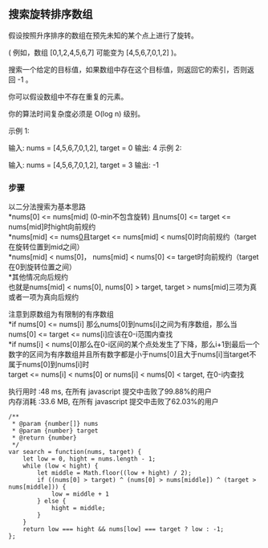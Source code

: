 ## 搜索旋转排序数组

假设按照升序排序的数组在预先未知的某个点上进行了旋转。

( 例如，数组 [0,1,2,4,5,6,7] 可能变为 [4,5,6,7,0,1,2] )。

搜索一个给定的目标值，如果数组中存在这个目标值，则返回它的索引，否则返回 -1 。

你可以假设数组中不存在重复的元素。

你的算法时间复杂度必须是 O(log n) 级别。

示例 1:

输入: nums = [4,5,6,7,0,1,2], target = 0
输出: 4
示例 2:

输入: nums = [4,5,6,7,0,1,2], target = 3
输出: -1

### 步骤
以二分法搜索为基本思路<br>
*nums[0] <= nums[mid] (0-min不包含旋转) 且nums[0] <= target <= nums[mid]时hight向前规约<br>
*nums[mid] <= nums[0](0-mid包含旋转)且target <= nums[mid] < nums[0]时向前规约（target在旋转位置到mid之间）<br>
*nums[mid] < nums[0]， nums[mid] < nums[0] <= target时向前规约（target在0到旋转位置之间）<br>
*其他情况向后规约<br>
也就是nums[mid] < nums[0], nums[0] > target, target > nums[mid]三项为真或者一项为真向后规约<br>

注意到原数组为有限制的有序数组<br>
*if nums[0] <= nums[i] 那么nums[0]到nums[i]之间为有序数组，那么当nums[0] <= target <= nums[i]应该在0-i范围内查找<br>
*if nums[i] < nums[0]那么在0-i区间的某个点处发生了下降，那么i+1到最后一个数字的区间为有序数组并且所有数字都是小于nums[0]且大于nums[i]当target不属于nums[0]到nums[i]时<br>
target <= nums[i] < nums[0] or nums[i] < nums[0] < target, 在0-i内查找<br>

执行用时 :48 ms, 在所有 javascript 提交中击败了99.88%的用户<br>
内存消耗 :33.6 MB, 在所有 javascript 提交中击败了62.03%的用户

```
/**
 * @param {number[]} nums
 * @param {number} target
 * @return {number}
 */
var search = function(nums, target) {
    let low = 0, hight = nums.length - 1;
    while (low < hight) {
        let middle = Math.floor((low + hight) / 2);
        if ((nums[0] > target) ^ (nums[0] > nums[middle]) ^ (target > nums[middle])) {
            low = middle + 1
        } else {
            hight = middle;
        }
    }
    return low === hight && nums[low] === target ? low : -1;
};
```